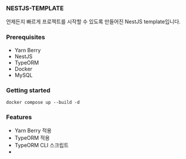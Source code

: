 ### NESTJS-TEMPLATE

언제든지 빠르게 프로젝트를 시작할 수 있도록 만들어진 NestJS template입니다.

### Prerequisites

- Yarn Berry
- NestJS
- TypeORM
- Docker
- MySQL

### Getting started

```shell
docker compose up --build -d
```

### Features

- Yarn Berry 적용
- TypeORM 적용
- TypeORM CLI 스크립트
-
